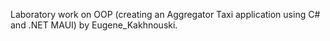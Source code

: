 Laboratory work on OOP (creating an Aggregator Taxi application using C# and .NET MAUI) by Eugene_Kakhnouski.

